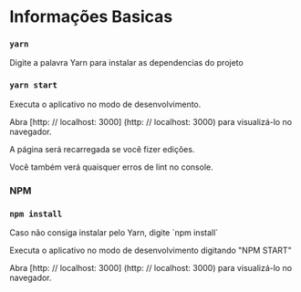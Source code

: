 # Informações Basicas
### `yarn`

<p>Digite a palavra Yarn  para instalar as dependencias do projeto</p>


### `yarn start`

<p>Executa o aplicativo no modo de desenvolvimento.</p>
<p>Abra [http: // localhost: 3000] (http: // localhost: 3000) para visualizá-lo no navegador.</p>

<p>A página será recarregada se você fizer edições.</p>
<p>Você também verá quaisquer erros de lint no console.</p>

### NPM
### `npm install`
<p>Caso não consiga instalar pelo Yarn, digite `npm install`</p>
<p>Executa o aplicativo no modo de desenvolvimento digitando "NPM START"</p>
<p>Abra [http: // localhost: 3000] (http: // localhost: 3000) para visualizá-lo no navegador.</p>

